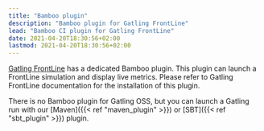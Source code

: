 ```yaml
---
title: "Bamboo plugin"
description: "Bamboo plugin for Gatling FrontLine"
lead: "Bamboo CI plugin for Gatling FrontLine"
date: 2021-04-20T18:30:56+02:00
lastmod: 2021-04-20T18:30:56+02:00
---
```


[Gatling FrontLine](https://gatling.io/gatling-frontline/) has a dedicated Bamboo plugin.
This plugin can launch a FrontLine simulation and display live metrics.
Please refer to Gatling FrontLine documentation for the installation of this plugin.

There is no Bamboo plugin for Gatling OSS, but you can launch a Gatling run with our [Maven]({{< ref "maven_plugin" >}}) or [SBT]({{< ref "sbt_plugin" >}}) plugin.
